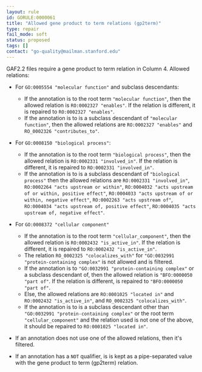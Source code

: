 ```yaml
---
layout: rule
id: GORULE:0000061
title: "Allowed gene product to term relations (gp2term)"
type: repair
fail_mode: soft
status: proposed
tags: []
contact: "go-quality@mailman.stanford.edu"
---
```


GAF2.2 files require a gene product to term relation in Column 4. Allowed relations:  
* For `GO:0005554 "molecular function"` and subclass descendants:
    * If the annotation is to the root term `"molecular function"`, then the allowed relation is `RO:0002327 "enables"`. If the relation is different, it is repaired to `RO:0002327 "enables"`.
    * If the annotation is to is a subclass descendant of `"molecular function"`, then the allowed relations are `RO:0002327 "enables"` and `RO_0002326 "contributes_to"`.
* For `GO:0008150 "biological process"`: 
    * If the annotation is to the root term `"biological process"`, then the allowed relation is `RO:0002331 "involved_in"`. If the relation is different, it is repaired to `RO:0002331 "involved_in"`.
    * If the annotation is to is a subclass descendant of `"biological process"` then the allowed relations are `RO:0002331 "involved_in"`, `RO:0002264 "acts upstream or within"`, `RO:0004032 "acts upstream of or within, positive effect"`, `RO:0004033 "acts upstream of or within, negative effect"`, `RO:0002263 "acts upstream of"`, `RO:0004034 "acts upstream of, positive effect"`, `RO:0004035 "acts upstream of, negative effect"`. 
* For `GO:0008372 "cellular component"`
    * If the annotation is to the root term `"cellular_component"`, then the allowed relation is `RO:0002432 "is_active_in"`. If the relation is different, it is repaired to `RO:0002432 "is_active_in"`.
    * The relation `RO_0002325 "colocalizes_with"` for `"GO:0032991 "protein-containing complex"` is not allowed and is filtered.
    * If the annotation is to `"GO:0032991 "protein-containing complex"` or a subclass descendant of, then the allowed relation is `"BFO:0000050 "part of"`. If the relation is different, is repaired to `"BFO:0000050 "part of"`.
    * Else, the allowed relations are `RO:0001025 "located in"` and `RO:0002432 "is_active_in"`, and `RO_0002325 "colocalizes_with"`.
    * If the annotation is to is a subclass descendant other than `"GO:0032991 "protein-containing complex"` or the root term `"cellular_component"` and the relation used is not one of the above, it should be repaired to `RO:0001025 "located in"`.
    
* If an annotation does not use one of the allowed relations, then it's filtered.
* If an annotation has a `NOT` qualifier, is is kept as a pipe-separated value with the gene product to term (gp2term) relation.

